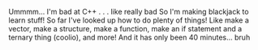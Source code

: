 Ummmm... I'm bad at C++
.
.
.
like really bad
So I'm making blackjack to learn stuff! So far I've looked up how to do plenty of things! Like make a vector, make a structure, make a function, make an if statement and a ternary thing (coolio), and more!
And it has only been 40 minutes... bruh
